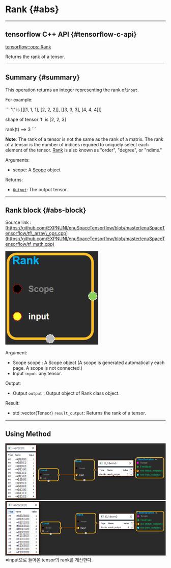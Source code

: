 # Rank {#abs}

---

## tensorflow C++ API {#tensorflow-c-api}

[tensorflow::ops::Rank](https://www.tensorflow.org/api_docs/cc/class/tensorflow/ops/rank.html)

Returns the rank of a tensor.

---

## Summary {#summary}

This operation returns an integer representing the rank of`input`.

For example:

\`\`\` 't' is \[\[\[1, 1, 1\], \[2, 2, 2\]\], \[\[3, 3, 3\], \[4, 4, 4\]\]\]

shape of tensor 't' is \[2, 2, 3\]

rank\(t\) ==&gt; 3 \`\`\`

**Note**: The rank of a tensor is not the same as the rank of a matrix. The rank of a tensor is the number of indices required to uniquely select each element of the tensor. [Rank](https://www.tensorflow.org/api_docs/cc/class/tensorflow/ops/rank.html#classtensorflow_1_1ops_1_1_rank) is also known as "order", "degree", or "ndims."

Arguments:

* scope: A [Scope](https://www.tensorflow.org/api_docs/cc/class/tensorflow/scope.html#classtensorflow_1_1_scope) object

Returns:

* [`Output`](https://www.tensorflow.org/api_docs/cc/class/tensorflow/output.html#classtensorflow_1_1_output): The output tensor.

---

## Rank block {#abs-block}

Source link :[https://github.com/EXPNUNI/enuSpaceTensorflow/blob/master/enuSpaceTensorflow/tf\_array\_ops.cpp](https://github.com/EXPNUNI/enuSpaceTensorflow/blob/master/enuSpaceTensorflow/tf_math.cpp)

![](/assets/array_ops/rank1.png)

Argument:

* Scope scope : A Scope object \(A scope is generated automatically each page. A scope is not connected.\)
* Input `input`: any tensor.

Output:

* Output `output` : Output object of Rank class object.

Result:

* std::vector\(Tensor\) `result_output`: Returns the rank of a tensor.

---

## Using Method

![](/assets/array_ops/rank2.png)![](/assets/array_ops/rank3.png)※input으로 들어온 tensor의 rank를 계산한다.



